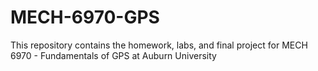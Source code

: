 # MECH-6970-GPS
This repository contains the homework, labs, and final project for MECH 6970 - Fundamentals of GPS at Auburn University
